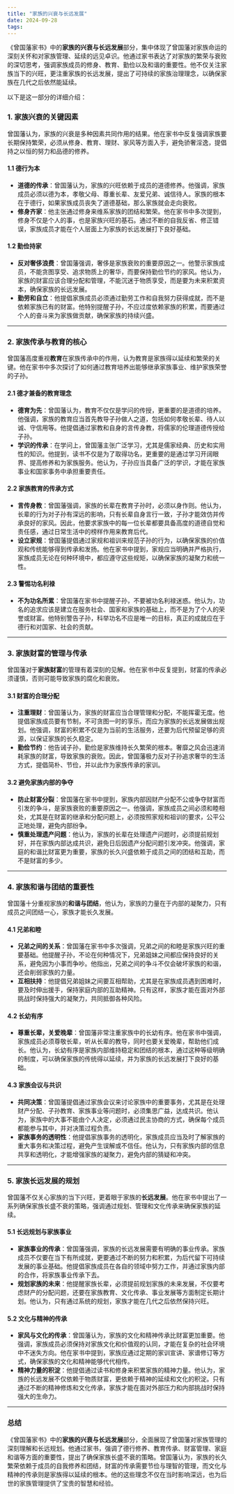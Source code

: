 ```yaml
---
title: "家族的兴衰与长远发展"
date: 2024-09-28
tags:
---
```


《曾国藩家书》中的**家族的兴衰与长远发展**部分，集中体现了曾国藩对家族命运的深刻关怀和对家族管理、延续的远见卓识。他通过家书表达了对家族的繁荣与衰败的深切思考，强调家族成员的修身、教育、勤俭以及和谐的重要性。他不仅关注家族当下的兴旺，更注重家族的长远发展，提出了可持续的家族治理理念，以确保家族在几代之后依然能延续。

以下是这一部分的详细介绍：

### 1. **家族兴衰的关键因素**

曾国藩认为，家族的兴衰是多种因素共同作用的结果。他在家书中反复强调家族要长期保持繁荣，必须从修身、教育、理财、家风等方面入手，避免骄奢淫逸，提倡持之以恒的努力和品德的修养。

#### 1.1 **德行为本**

- **道德的传承**：曾国藩认为，家族的兴旺依赖于成员的道德修养。他强调，家族成员必须以德为本，孝敬父母、尊重长辈、友爱兄弟、诚信待人。家族的根本在于德行，如果家族成员丧失了道德基础，那么家族就会走向衰败。
- **修身齐家**：他主张通过修身来维系家族的团结和繁荣。他在家书中多次提到，修身不仅是个人的事，也是家族兴旺的基石。通过不断的自我反省、修正错误，家族成员才能在个人层面上为家族的长远发展打下良好基础。

#### 1.2 **勤俭持家**

- **反对奢侈浪费**：曾国藩强调，奢侈是家族衰败的重要原因之一。他警示家族成员，不能贪图享受、追求物质上的奢华，而要保持勤俭节约的家风。他认为，家族的财富应该合理分配和管理，不能沉迷于物质享受，而是要为未来积累资本，确保家族的长远发展。
- **勤劳和自立**：他提倡家族成员必须通过勤劳工作和自我努力获得成就，而不是依赖家族已有的财富。他特别提醒子孙，不应过度依赖家族的积累，而要通过个人的奋斗来为家族做贡献，确保家族的持续兴盛。

------

### 2. **家族传承与教育的核心**

曾国藩高度重视**教育**在家族传承中的作用，认为教育是家族得以延续和繁荣的关键。他在家书中多次探讨了如何通过教育培养出能够继承家族事业、维护家族荣誉的子孙。

#### 2.1 **德才兼备的教育理念**

- **德育为先**：曾国藩认为，教育不仅仅是学问的传授，更重要的是道德的培养。他强调，家族的教育应当首先教导子孙做人之道，包括如何孝敬长辈、待人以诚、守信用等。他提倡通过家教和自身的言传身教，将儒家的伦理道德传授给子孙。
- **学识的传承**：在学问上，曾国藩主张广泛学习，尤其是儒家经典、历史和实用性的知识。他提到，读书不仅是为了取得功名，更重要的是通过学习开阔眼界、提高修养和为家族服务。他认为，子孙应当具备广泛的学识，才能在家族事业和国家事务中承担重要责任。

#### 2.2 **家族教育的传承方式**

- **言传身教**：曾国藩强调，家族的长辈在教育子孙时，必须以身作则。他认为，长辈的行为对子孙有深远的影响，只有长辈自身言行一致，子孙才能效仿并传承良好的家风。因此，他要求家族中的每一位长辈都要具备高度的道德自觉和责任感，通过日常生活中的榜样作用来教育后代。
- **设立家规**：曾国藩提倡通过家规和祖训来规范子孙的行为，以确保家族的价值观和传统能够得到传承和发扬。他在家书中提到，家规应当明确并严格执行，家族成员无论在何种环境中，都应遵守这些规矩，以确保家族的凝聚力和统一性。

#### 2.3 **警惕功名利禄**

- **不为功名所累**：曾国藩在家书中提醒子孙，不要被功名利禄迷惑。他认为，功名的追求应该是建立在服务社会、国家和家族的基础上，而不是为了个人的荣誉或财富。他特别警告子孙，科举功名不应是唯一的目标，真正的成就应在于德行和对国家、社会的贡献。

------

### 3. **家族财富的管理与传承**

曾国藩对于**家族财富**的管理有着深刻的见解。他在家书中反复提到，财富的传承必须谨慎，否则可能导致家族的腐化和衰败。

#### 3.1 **财富的合理分配**

- **注重理财**：曾国藩认为，家族的财富应当合理管理和分配，不能挥霍无度。他提倡家族成员要有节制，不可贪图一时的享乐，而应为家族的长远发展做出规划。他强调，财富的积累不仅是为当前的生活服务，还要为后代预留足够的资源，以保证家族的长久稳定。
- **勤俭节约**：他告诫子孙，勤俭是家族维持长久繁荣的根本。奢靡之风会迅速消耗家族的财富，导致家族的衰败。因此，曾国藩极力反对子孙追求奢华的生活方式，提倡简朴、节俭，并以此作为家族传承的家训。

#### 3.2 **避免家族内部的争夺**

- **防止财富分裂**：曾国藩在家书中提到，家族内部因财产分配不公或争夺财富而引发的争斗，是家族衰败的重要原因之一。他强调，家族成员之间必须和睦相处，尤其是在财富的继承和分配问题上，必须按照家规和祖训的要求，公平公正地处理，避免内部纷争。
- **慎重处理遗产问题**：他认为，家族的长辈在处理遗产问题时，必须提前规划好，并在家族内部达成共识，避免日后因遗产分配问题引发冲突。他强调，家庭的和谐比财富更为重要，家族的长久兴盛依赖于成员之间的团结和互助，而不是财富的多少。

------

### 4. **家族和谐与团结的重要性**

曾国藩十分重视家族的**和谐与团结**，他认为，家族的力量在于内部的凝聚力，只有成员之间团结一心，家族才能长久发展。

#### 4.1 **兄弟和睦**

- **兄弟之间的关系**：曾国藩在家书中多次强调，兄弟之间的和睦是家族兴旺的重要基础。他提醒子孙，不论在何种情况下，兄弟姐妹之间都应保持良好的关系，避免因为小事而争吵。他指出，兄弟之间的争斗不仅会破坏家族的和谐，还会削弱家族的力量。
- **互相扶持**：他提倡兄弟姐妹之间要互相帮助，尤其是在家族成员遇到困难时，要及时伸出援手，保持家庭内部的互助精神。只有这样，家族才能在面对外部挑战时保持强大的凝聚力，共同抵御各种风险。

#### 4.2 **长幼有序**

- **尊重长辈，关爱晚辈**：曾国藩非常注重家族中的长幼有序。他在家书中强调，家族成员必须尊敬长辈，听从长辈的教导，同时也要关爱晚辈，帮助他们成长。他认为，长幼有序是家族内部维持稳定和团结的根本，通过这种等级明确的制度，可以确保家族的传统得以延续，并为家族的长远发展打下良好的基础。

#### 4.3 **家族会议与共识**

- **共同决策**：曾国藩提倡通过家族会议来讨论家族中的重要事务，尤其是在处理财产分配、子孙教育、家族事业等问题时，必须集思广益，达成共识。他认为，家族中的大事不能由个人决定，必须通过民主协商的方式，确保每个成员都能参与其中，并对决策过程负责。
- **家族事务的透明性**：他提倡家族事务的透明化，家族成员应当及时了解家族的重大事务和决策过程，避免产生误解或不信任。他认为，只有家族内部的信息共享和透明化，才能增强家族的凝聚力，避免内部的猜疑和冲突。

------

### 5. **家族长远发展的规划**

曾国藩不仅关心家族的当下兴旺，更着眼于家族的**长远发展**。他在家书中提出了一系列确保家族长盛不衰的策略，强调通过规划、管理和文化传承来确保家族的延续。

#### 5.1 **长远规划与家族事业**

- **家族事业的传承**：曾国藩强调，家族的长远发展需要有明确的事业传承。家族成员不仅要在当下有所成就，更要通过不断的努力和积累，为后代留下可持续发展的事业基础。他提倡家族成员在各自的领域中努力工作，并通过家族内部的合作，将家族事业传承下去。
- **规划家族的未来**：他提醒家族长辈，必须提前规划家族的未来发展，不仅要考虑财产的分配问题，还要在家族教育、文化传承、事业发展等方面制定长期计划。他认为，只有通过系统的规划，家族才能在几代之后依然保持兴旺。

#### 5.2 **文化与精神的传承**

- **家风与文化的传承**：曾国藩认为，家族的文化和精神传承比财富更加重要。他强调，家族成员必须保持对家族文化和价值观的认同，才能在复杂的社会环境中不迷失方向。他在家书中提到，家族应通过定期的家训宣讲、家谱修订等方式，确保家族的文化和精神能够代代相传。
- **精神力量的积淀**：他提倡通过读书和修身来积累家族的精神力量。他认为，家族的长远发展不仅依赖于物质财富，更依赖于精神的延续和文化的积淀。只有通过不断的精神修炼和文化传承，家族才能在面对外部压力和内部挑战时保持强大的生命力。

------

### 总结

《曾国藩家书》中的**家族的兴衰与长远发展**部分，全面展现了曾国藩对家族管理的深刻理解和长远规划。他通过家书，强调了德行修养、教育传承、财富管理、家庭和谐等方面的重要性，提出了确保家族长盛不衰的策略。曾国藩认为，家族的长久繁荣依赖于成员的自我修养和团结，财富的传承需要节俭与理智的管理，而文化与精神的传承则是家族得以延续的根本。他的这些理念不仅在当时影响深远，也为后世的家族管理提供了宝贵的智慧和经验。
